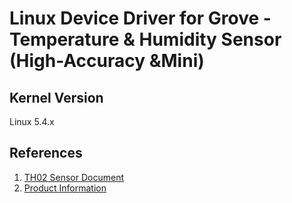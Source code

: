 # Linux Device Driver for Grove - Temperature & Humidity Sensor (High-Accuracy &Mini)




## Kernel Version

Linux 5.4.x

## References

1. [TH02 Sensor Document](https://raw.githubusercontent.com/SeeedDocument/Grove-TemptureAndHumidity_Sensor-High-Accuracy_AndMini-v1.0/master/res/TH02_SENSOR.pdf)
2. [Product Information](https://www.seeedstudio.com/Grove-Temperature-Humidity-Sensor-High-Accuracy-Mini.html)